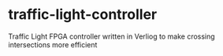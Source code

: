 # traffic-light-controller
Traffic Light FPGA controller written in Verliog to make crossing intersections more efficient
